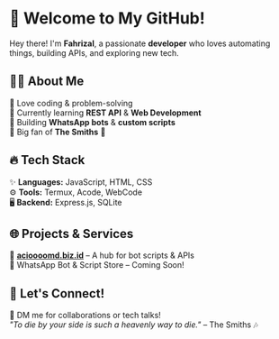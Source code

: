 # 🚀 Welcome to My GitHub!  

Hey there! I'm **Fahrizal**, a passionate **developer** who loves automating things, building APIs, and exploring new tech.  

## 👨‍💻 About Me  
🔹 Love coding & problem-solving  
🔹 Currently learning **REST API** & **Web Development**  
🔹 Building **WhatsApp bots** & **custom scripts**  
🔹 Big fan of **The Smiths** 🎵  

## 🔥 Tech Stack  
✨ **Languages:** JavaScript, HTML, CSS  
⚙️ **Tools:** Termux, Acode, WebCode  
🖥️ **Backend:** Express.js, SQLite  

## 🌐 Projects & Services  
🚀 **[acioooomd.biz.id](https://acioooomd.biz.id)** – A hub for bot scripts & APIs  
📲 WhatsApp Bot & Script Store – Coming Soon!  

## 📩 Let's Connect!  
💬 DM me for collaborations or tech talks!  
_"To die by your side is such a heavenly way to die."_ – The Smiths 🎶

